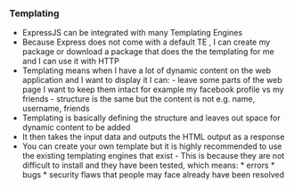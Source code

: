 ### Templating
- ExpressJS can be integrated with many Templating Engines
- Because Express does not come with a default TE , I can create my package or download a package that does the 
      the templating for me and I can use it with HTTP
- Templating means when I have a lot of dynamic content on the web application and I want to display it I can:
      - leave some parts of the web page I want to keep them intact for example my facebook profile vs my friends
            - structure is the same but the content is not e.g. name, username, friends
- Templating is basically defining the structure and leaves out space for dynamic content to be added
- It then takes the input data and outputs the HTML output as a response 
- You can create your own template but it is highly recommended to use the existing templating engines that exist
      - This is because they are not difficult to install and they have been tested, which means: 
           * errors
           * bugs
           * security flaws that people may face already have been resolved
